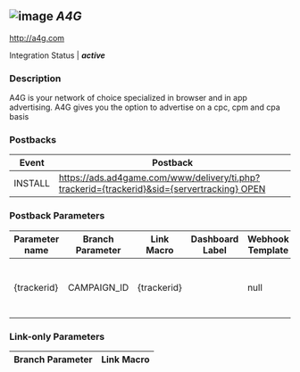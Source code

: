 ## ![image](https://cdn.branch.io/branch-assets/ad-partner-manager/a4g-logo-1493239709871.png)	***A4G***
http://a4g.com

Integration Status |  ***active***

###  Description
A4G is your network of choice specialized in browser and in app advertising. A4G gives you the option to advertise on a cpc, cpm and cpa basis

### Postbacks
Event | Postback
--- | ---
INSTALL | https://ads.ad4game.com/www/delivery/ti.php?trackerid={trackerid}&sid={servertracking} OPEN | https://ads.ad4game.com/www/delivery/ti.php?trackerid={trackerid}&sid={servertracking} custom_event | https://ads.ad4game.com/www/delivery/ti.php?trackerid={trackerid}&sid={servertracking} PURCHASE | https://ads.ad4game.com/www/delivery/ti.php?trackerid={trackerid}&sid={servertracking}

### Postback Parameters
Parameter name | Branch Parameter | Link Macro | Dashboard Label | Webhook Template | Required | Description
--- | --- | --- | --- | --- | --- | --- 
{trackerid} | CAMPAIGN_ID | {trackerid} |  | null | false | unique ID assigned to the campaign on our platform. {servertracking} | CLICK_ID | {servertracking} |  | null | false | ClickID

### Link-only Parameters
Branch Parameter | Link Macro
--- | ---




